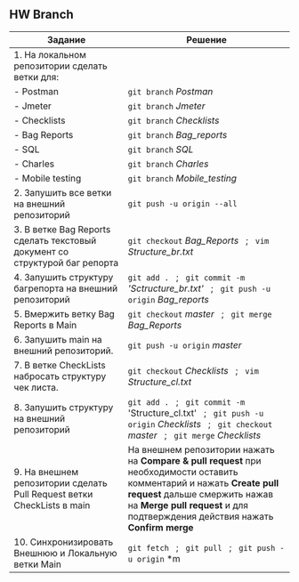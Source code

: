 ## HW Branch

| Задание                                                                     | Решение                                                                                                                                                                                                                                   |
| --------------------------------------------------------------------------- | ----------------------------------------------------------------------------------------------------------------------------------------------------------------------------------------------------------------------------------------- |
| 1. На локальном репозитории сделать ветки для:                              |                                                                                                                                                                                                                                           |
| - Postman                                                                   | `git branch` _Postman_                                                                                                                                                                                                                    |
| - Jmeter                                                                    | `git branch` _Jmeter_                                                                                                                                                                                                                     |
| - Checklists                                                                | `git branch` _Checklists_                                                                                                                                                                                                                 |
| - Bag Reports                                                               | `git branch` _Bag_reports_                                                                                                                                                                                                                |
| - SQL                                                                       | `git branch` _SQL_                                                                                                                                                                                                                        |
| - Charles                                                                   | `git branch` _Charles_                                                                                                                                                                                                                    |
| - Mobile testing                                                            | `git branch` _Mobile_testing_                                                                                                                                                                                                             |
| 2. Запушить все ветки на внешний репозиторий                                | `git push -u origin --all`                                                                                                                                                                                                                |
| 3. В ветке Bag Reports сделать текстовый документ со структурой баг репорта | `git checkout` _Bag_Reports_ &nbsp; ; &nbsp; `vim` _Structure_br.txt_                                                                                                                                                                     |
| 4. Запушить структуру багрепорта на внешний репозиторий                     | `git add .` &nbsp; ; &nbsp; `git commit -m` _'Sctructure_br.txt'_ &nbsp; ; &nbsp; `git push -u origin` _Bag_reports_                                                                                                                      |
| 5. Вмержить ветку Bag Reports в Main                                        | `git checkout` _master_ &nbsp; ; &nbsp; `git merge` _Bag_Reports_                                                                                                                                                                         |
| 6. Запушить main на внешний репозиторий.                                    | `git push -u origin` _master_                                                                                                                                                                                                             |
| 7. В ветке CheckLists набросать структуру чек листа.                        | `git checkout` _Checklists_ &nbsp; ; &nbsp; `vim` _Structure_cl.txt_                                                                                                                                                                      |
| 8. Запушить структуру на внешний репозиторий                                | `git add .` &nbsp; ; &nbsp; `git commit -m` 'Structure_cl.txt' &nbsp; ; &nbsp; `git push -u origin` _Checklists_ &nbsp; ; &nbsp; `git checkout` _master_ &nbsp; ; &nbsp; `git merge` _Checklists_                                         |
| 9. На внешнем репозитории сделать Pull Request ветки CheckLists в main      | На внешнем репозитории нажать на **Compare & pull request** при необходимости оставить комментарий и нажать **Create pull request** дальше смержить нажав на **Merge pull request** и для подтверждения действия нажать **Confirm merge** |
| 10. Синхронизировать Внешнюю и Локальную ветки Main                         | `git fetch` &nbsp; ; &nbsp; `git pull` &nbsp; ; &nbsp; `git push -u origin` \*m                                                                                                                                                           |
